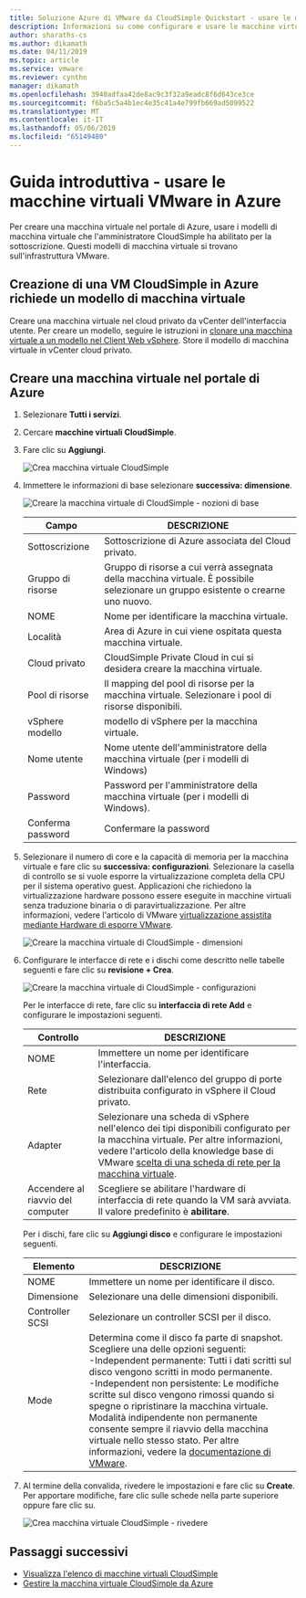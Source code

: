 ```yaml
---
title: Soluzione Azure di VMware da CloudSimple Quickstart - usare le macchine virtuali VMware in Azure
description: Informazioni su come configurare e usare le macchine virtuali VMware dal portale di Azure usando Azure VMware Solution by CloudSimple
author: sharaths-cs
ms.author: dikamath
ms.date: 04/11/2019
ms.topic: article
ms.service: vmware
ms.reviewer: cynthn
manager: dikamath
ms.openlocfilehash: 3940adfaa42de8ac9c3f32a9eadc8f6d643ce3ce
ms.sourcegitcommit: f6ba5c5a4b1ec4e35c41a4e799fb669ad5099522
ms.translationtype: MT
ms.contentlocale: it-IT
ms.lasthandoff: 05/06/2019
ms.locfileid: "65149480"
---
```

# <a name="quickstart---consume-vmware-vms-on-azure"></a>Guida introduttiva - usare le macchine virtuali VMware in Azure

Per creare una macchina virtuale nel portale di Azure, usare i modelli di macchina virtuale che l'amministratore CloudSimple ha abilitato per la sottoscrizione. Questi modelli di macchina virtuale si trovano sull'infrastruttura VMware.

## <a name="cloudsimple-vm-creation-on-azure-requires-a-vm-template"></a>Creazione di una VM CloudSimple in Azure richiede un modello di macchina virtuale

Creare una macchina virtuale nel cloud privato da vCenter dell'interfaccia utente. Per creare un modello, seguire le istruzioni in [clonare una macchina virtuale a un modello nel Client Web vSphere](https://docs.vmware.com/en/VMware-vSphere/6.7/com.vmware.vsphere.vm_admin.doc/GUID-FE6DE4DF-FAD0-4BB0-A1FD-AFE9A40F4BFE.html). Store il modello di macchina virtuale in vCenter cloud privato.

## <a name="create-a-virtual-machine-in-the-azure-portal"></a>Creare una macchina virtuale nel portale di Azure

1. Selezionare **Tutti i servizi**.

2. Cercare **macchine virtuali CloudSimple**.

3. Fare clic su **Aggiungi**.

    ![Crea macchina virtuale CloudSimple](media/create-cloudsimple-virtual-machine.png)

4. Immettere le informazioni di base selezionare **successiva: dimensione**.

    ![Creare la macchina virtuale di CloudSimple - nozioni di base](media/create-cloudsimple-virtual-machine-basic-info.png)

    | Campo | DESCRIZIONE |
    | ------------ | ------------- |
    | Sottoscrizione | Sottoscrizione di Azure associata del Cloud privato.  |
    | Gruppo di risorse | Gruppo di risorse a cui verrà assegnata della macchina virtuale. È possibile selezionare un gruppo esistente o crearne uno nuovo. |
    | NOME | Nome per identificare la macchina virtuale.  |
    | Località | Area di Azure in cui viene ospitata questa macchina virtuale.  |
    | Cloud privato | CloudSimple Private Cloud in cui si desidera creare la macchina virtuale. |
    | Pool di risorse | Il mapping del pool di risorse per la macchina virtuale. Selezionare i pool di risorse disponibili. |
    | vSphere modello | modello di vSphere per la macchina virtuale.  |
    | Nome utente | Nome utente dell'amministratore della macchina virtuale (per i modelli di Windows)|
    | Password |  Password per l'amministratore della macchina virtuale (per i modelli di Windows). |
    | Conferma password | Confermare la password |

5. Selezionare il numero di core e la capacità di memoria per la macchina virtuale e fare clic su **successiva: configurazioni**. Selezionare la casella di controllo se si vuole esporre la virtualizzazione completa della CPU per il sistema operativo guest. Applicazioni che richiedono la virtualizzazione hardware possono essere eseguite in macchine virtuali senza traduzione binaria o di paravirtualizzazione. Per altre informazioni, vedere l'articolo di VMware <a href="https://docs.vmware.com/en/VMware-vSphere/6.5/com.vmware.vsphere.vm_admin.doc/GUID-2A98801C-68E8-47AF-99ED-00C63E4857F6.html" target="_blank">virtualizzazione assistita mediante Hardware di esporre VMware</a>.

    ![Creare la macchina virtuale di CloudSimple - dimensioni](media/create-cloudsimple-virtual-machine-size.png)

6. Configurare le interfacce di rete e i dischi come descritto nelle tabelle seguenti e fare clic su **revisione + Crea**.

    ![Creare la macchina virtuale di CloudSimple - configurazioni](media/create-cloudsimple-virtual-machine-configurations.png)

    Per le interfacce di rete, fare clic su **interfaccia di rete Add** e configurare le impostazioni seguenti.
    
    | Controllo | DESCRIZIONE |
    | ------------ | ------------- |
    | NOME | Immettere un nome per identificare l'interfaccia.  |
    | Rete | Selezionare dall'elenco del gruppo di porte distribuita configurato in vSphere il Cloud privato.  |
    | Adapter | Selezionare una scheda di vSphere nell'elenco dei tipi disponibili configurato per la macchina virtuale. Per altre informazioni, vedere l'articolo della knowledge base di VMware <a href="https://kb.vmware.com/s/article/1001805" target="_blank">scelta di una scheda di rete per la macchina virtuale</a>. |
    | Accendere al riavvio del computer | Scegliere se abilitare l'hardware di interfaccia di rete quando la VM sarà avviata. Il valore predefinito è **abilitare**. |

    Per i dischi, fare clic su **Aggiungi disco** e configurare le impostazioni seguenti.

    | Elemento | DESCRIZIONE | 
    | ------------ | ------------- | 
    | NOME | Immettere un nome per identificare il disco.  | 
    | Dimensione | Selezionare una delle dimensioni disponibili.  | 
    | Controller SCSI | Selezionare un controller SCSI per il disco.  |
    | Mode | Determina come il disco fa parte di snapshot. Scegliere una delle opzioni seguenti: <br> -Independent permanente: Tutti i dati scritti sul disco vengono scritti in modo permanente.<br> -Independent non persistente: Le modifiche scritte sul disco vengono rimossi quando si spegne o ripristinare la macchina virtuale.  Modalità indipendente non permanente consente sempre il riavvio della macchina virtuale nello stesso stato. Per altre informazioni, vedere la <a href="https://docs.vmware.com/en/VMware-vSphere/6.5/com.vmware.vsphere.vm_admin.doc/GUID-8B6174E6-36A8-42DA-ACF7-0DA4D8C5B084.html" target="_blank">documentazione di VMware</a>.

7. Al termine della convalida, rivedere le impostazioni e fare clic su **Create**. Per apportare modifiche, fare clic sulle schede nella parte superiore oppure fare clic su.

    ![Crea macchina virtuale CloudSimple - rivedere](media/create-cloudsimple-virtual-machine-review.png)

## <a name="next-steps"></a>Passaggi successivi

* [Visualizza l'elenco di macchine virtuali CloudSimple](https://docs.azure.cloudsimple.com/azure-manage-vm/)
* [Gestire la macchina virtuale CloudSimple da Azure](https://docs.azure.cloudsimple.com/azure-create-vm/#view-list-of-cloudsimple-virtual-machines)